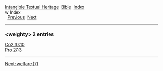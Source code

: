 [Intangible Textual Heritage](../../index)  [Bible](../index) 
[Index](index)   
[w Index](_w_)  
  [Previous](c12348)  [Next](c12350) 

------------------------------------------------------------------------

### &lt;weighty&gt; 2 entries

[Co2 10:10](../kjv/co2010.htm#010)  
[Pro 27:3](../kjv/pro027.htm#003)  

------------------------------------------------------------------------

[Next: welfare (7)](c12350)
